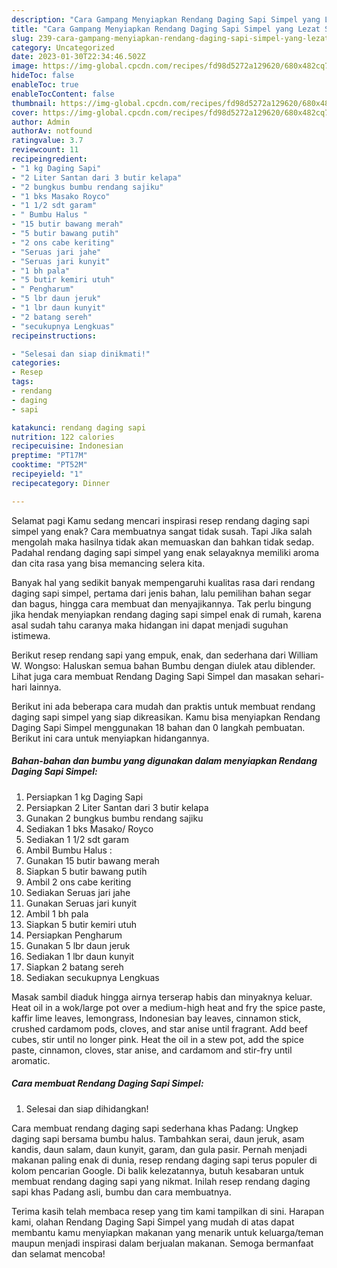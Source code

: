```yaml
---
description: "Cara Gampang Menyiapkan Rendang Daging Sapi Simpel yang Lezat Sekali "
title: "Cara Gampang Menyiapkan Rendang Daging Sapi Simpel yang Lezat Sekali "
slug: 239-cara-gampang-menyiapkan-rendang-daging-sapi-simpel-yang-lezat-sekali
category: Uncategorized
date: 2023-01-30T22:34:46.502Z
image: https://img-global.cpcdn.com/recipes/fd98d5272a129620/680x482cq70/rendang-daging-sapi-simpel-foto-resep-utama.jpg
hideToc: false
enableToc: true
enableTocContent: false
thumbnail: https://img-global.cpcdn.com/recipes/fd98d5272a129620/680x482cq70/rendang-daging-sapi-simpel-foto-resep-utama.jpg
cover: https://img-global.cpcdn.com/recipes/fd98d5272a129620/680x482cq70/rendang-daging-sapi-simpel-foto-resep-utama.jpg
author: Admin
authorAv: notfound
ratingvalue: 3.7
reviewcount: 11
recipeingredient:
- "1 kg Daging Sapi"
- "2 Liter Santan dari 3 butir kelapa"
- "2 bungkus bumbu rendang sajiku"
- "1 bks Masako Royco"
- "1 1/2 sdt garam"
- " Bumbu Halus "
- "15 butir bawang merah"
- "5 butir bawang putih"
- "2 ons cabe keriting"
- "Seruas jari jahe"
- "Seruas jari kunyit"
- "1 bh pala"
- "5 butir kemiri utuh"
- " Pengharum"
- "5 lbr daun jeruk"
- "1 lbr daun kunyit"
- "2 batang sereh"
- "secukupnya Lengkuas"
recipeinstructions:

- "Selesai dan siap dinikmati!"
categories:
- Resep
tags:
- rendang
- daging
- sapi

katakunci: rendang daging sapi 
nutrition: 122 calories
recipecuisine: Indonesian
preptime: "PT17M"
cooktime: "PT52M"
recipeyield: "1"
recipecategory: Dinner

---
```



Selamat pagi Kamu sedang mencari inspirasi resep rendang daging sapi simpel yang enak? Cara membuatnya sangat tidak susah. Tapi Jika salah mengolah maka hasilnya tidak akan memuaskan dan bahkan tidak sedap. Padahal rendang daging sapi simpel yang enak selayaknya memiliki aroma dan cita rasa yang bisa memancing selera kita.


Banyak hal yang sedikit banyak mempengaruhi kualitas rasa dari rendang daging sapi simpel, pertama dari jenis bahan, lalu pemilihan bahan segar dan bagus, hingga cara membuat dan menyajikannya. Tak perlu bingung jika hendak menyiapkan rendang daging sapi simpel enak di rumah, karena asal sudah tahu caranya maka hidangan ini dapat menjadi suguhan istimewa.

Berikut resep rendang sapi yang empuk, enak, dan sederhana dari William W. Wongso: Haluskan semua bahan Bumbu dengan diulek atau diblender. Lihat juga cara membuat Rendang Daging Sapi Simpel dan masakan sehari-hari lainnya.


Berikut ini ada beberapa cara mudah dan praktis untuk membuat rendang daging sapi simpel yang siap dikreasikan. Kamu bisa menyiapkan Rendang Daging Sapi Simpel menggunakan 18 bahan dan 0 langkah pembuatan. Berikut ini cara untuk menyiapkan hidangannya.

<!--inarticleads1-->

##### Bahan-bahan dan bumbu yang digunakan dalam menyiapkan Rendang Daging Sapi Simpel:

1. Persiapkan 1 kg Daging Sapi
1. Persiapkan 2 Liter Santan dari 3 butir kelapa
1. Gunakan 2 bungkus bumbu rendang sajiku
1. Sediakan 1 bks Masako/ Royco
1. Sediakan 1 1/2 sdt garam
1. Ambil  Bumbu Halus :
1. Gunakan 15 butir bawang merah
1. Siapkan 5 butir bawang putih
1. Ambil 2 ons cabe keriting
1. Sediakan Seruas jari jahe
1. Gunakan Seruas jari kunyit
1. Ambil 1 bh pala
1. Siapkan 5 butir kemiri utuh
1. Persiapkan  Pengharum
1. Gunakan 5 lbr daun jeruk
1. Sediakan 1 lbr daun kunyit
1. Siapkan 2 batang sereh
1. Sediakan secukupnya Lengkuas


Masak sambil diaduk hingga airnya terserap habis dan minyaknya keluar. Heat oil in a wok/large pot over a medium-high heat and fry the spice paste, kaffir lime leaves, lemongrass, Indonesian bay leaves, cinnamon stick, crushed cardamom pods, cloves, and star anise until fragrant. Add beef cubes, stir until no longer pink. Heat the oil in a stew pot, add the spice paste, cinnamon, cloves, star anise, and cardamom and stir-fry until aromatic. 

<!--inarticleads2-->

##### Cara membuat Rendang Daging Sapi Simpel:


1. Selesai dan siap dihidangkan!

Cara membuat rendang daging sapi sederhana khas Padang: Ungkep daging sapi bersama bumbu halus. Tambahkan serai, daun jeruk, asam kandis, daun salam, daun kunyit, garam, dan gula pasir. Pernah menjadi makanan paling enak di dunia, resep rendang daging sapi terus populer di kolom pencarian Google. Di balik kelezatannya, butuh kesabaran untuk membuat rendang daging sapi yang nikmat. Inilah resep rendang daging sapi khas Padang asli, bumbu dan cara membuatnya. 

Terima kasih telah membaca resep yang tim kami tampilkan di sini. Harapan kami, olahan Rendang Daging Sapi Simpel yang mudah di atas dapat membantu kamu menyiapkan makanan yang menarik untuk keluarga/teman maupun menjadi inspirasi dalam berjualan makanan. Semoga bermanfaat dan selamat mencoba!
